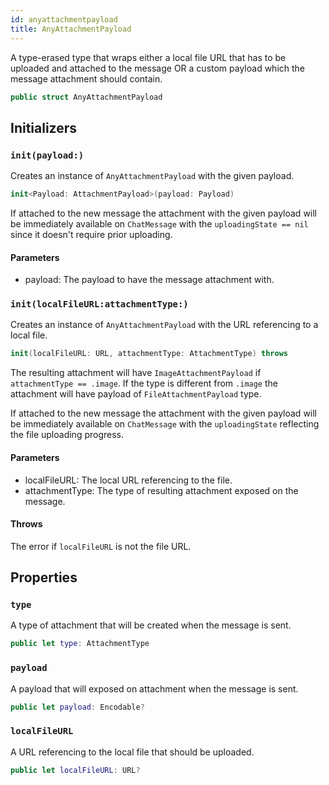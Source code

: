 ```yaml
---
id: anyattachmentpayload 
title: AnyAttachmentPayload
--- 
```


A type-erased type that wraps either a local file URL that has to be uploaded
and attached to the message OR a custom payload which the message attachment
should contain.

``` swift
public struct AnyAttachmentPayload 
```

## Initializers

### `init(payload:)`

Creates an instance of `AnyAttachmentPayload` with the given payload.

``` swift
init<Payload: AttachmentPayload>(payload: Payload) 
```

If attached to the new message the attachment with the given payload will be immediately
available on `ChatMessage` with the `uploadingState == nil` since it doesn't require prior
uploading.

#### Parameters

  - payload: The payload to have the message attachment with.

### `init(localFileURL:attachmentType:)`

Creates an instance of `AnyAttachmentPayload` with the URL referencing to a local file.

``` swift
init(localFileURL: URL, attachmentType: AttachmentType) throws 
```

The resulting attachment will have `ImageAttachmentPayload` if `attachmentType == .image`.
If the type is different from `.image` the attachment will have payload of `FileAttachmentPayload`
type.

If attached to the new message the attachment with the given payload will be immediately
available on `ChatMessage` with the `uploadingState` reflecting the file uploading progress.

> 

#### Parameters

  - localFileURL: The local URL referencing to the file.
  - attachmentType: The type of resulting attachment exposed on the message.

#### Throws

The error if `localFileURL` is not the file URL.

## Properties

### `type`

A type of attachment that will be created when the message is sent.

``` swift
public let type: AttachmentType
```

### `payload`

A payload that will exposed on attachment when the message is sent.

``` swift
public let payload: Encodable?
```

### `localFileURL`

A URL referencing to the local file that should be uploaded.

``` swift
public let localFileURL: URL?
```
